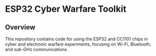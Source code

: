 # ESP32 Cyber Warfare Toolkit

## Overview

This repository contains code for using the ESP32 and CC1101 chips in cyber and electronic warfare experiments, focusing on Wi-Fi, Bluetooth, and sub-GHz communications.
